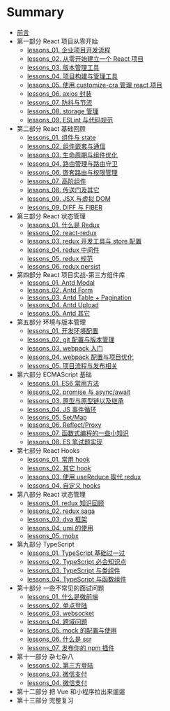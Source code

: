 # Summary

- [前言](README.md)
- 第一部分 React 项目从零开始
  - [lessons_01. 企业项目开发流程](unit_01/project_procedures.md)
  - [lessons_02. 从零开始建立一个 React 项目](unit_01/create_react.md)
  - [lessons_03. 版本管理工具](unit_01/git.md)
  - [lessons_04. 项目构建与管理工具](unit_01/webpack.md)
  - [lessons_05. 使用 customize-cra 管理 react 项目](unit_01/customize-cra.md)
  - [lessons_06. axios 封装](unit_01/axios_package.md)
  - [lessons_07. 防抖与节流](unit_01/utils_package.md)
  - [lessons_08. storage 管理](unit_01/storage_package.md)
  - [lessons_09. ESLint 与代码规范](unit_01/eslint.md)
- 第二部分 React 基础回顾
  - [lessons_01. 组件与 state](unit_02/component_state.md)
  - [lessons_02. 组件嵌套与通信](unit_02/communication.md)
  - [lessons_03. 生命周期与组件优化](unit_02/life_cycle.md)
  - [lessons_04. 路由管理与路由守卫](unit_02/route_manage.md)
  - [lessons_06. 嵌套路由与权限管理](unit_02/route_auth.md)
  - [lessons_07. 高阶组件](unit_02/hoc.md)
  - [lessons_08. 传送门及其它](unit_02/portals.md)
  - [lessons_09. JSX 与虚拟 DOM](unit_01/dom_jsx.md)
  - [lessons_09. DIFF 与 FIBER](unit_01/diff_fiber.md)
- 第三部分 React 状态管理
  - [lessons_01. 什么是 Redux](unit_03/lessons_01.md)
  - [lessons_02. react-redux](unit_03/lessons_02.md)
  - [lessons_03. redux 开发工具与 store 配置](unit_03/lessons_03.md)
  - [lessons_04. redux 中间件](unit_03/lessons_04.md)
  - [lessons_05. redux 规范](unit_03/lessons_05.md)
  - [lessons_06. redux persist](unit_03/lessons_06.md)
- 第四部分 React 项目实战-第三方组件库
  - [lessons_01. Antd Modal](unit_04/lessons_01.md)
  - [lessons_02. Antd Form](unit_04/lessons_02.md)
  - [lessons_03. Antd Table + Pagination](unit_04/lessons_03.md)
  - [lessons_04. Antd Upload](unit_04/lessons_04.md)
  - [lessons_05. Antd 其它](unit_04/lessons_05.md)
- 第五部分 环境与版本管理
  - [lessons_01. 开发环境配置](unit_05/lessons_01.md)
  - [lessons_02. git 配置与版本管理](unit_05/lessons_02.md)
  - [lessons_03. webpack 入门](unit_05/lessons_03.md)
  - [lessons_04. webpack 配置与项目优化](unit_05/lessons_04.md)
  - [lessons_05. 项目流程与发布相关](unit_05/lessons_05.md)
- 第六部分 ECMAScript 基础
  - [lessons_01. ES6 常用方法](unit_06/lessons_01.md)
  - [lessons_02. promise 与 async/await](unit_06/lessons_03.md)
  - [lessons_03. 原型与原型链以及继承](unit_06/lessons_07.md)
  - [lessons_04. JS 事件循环](unit_06/lessons_09.md)
  - [lessons_05. Set/Map](unit_06/lessons_04.md)
  - [lessons_06. Reflect/Proxy](unit_06/lessons_05.md)
  - [lessons_07. 函数式编程的一些小知识](unit_06/lessons_02.md)
  - [lessons_08. ES 笔试题实现](unit_06/lessons_06.md)
- 第七部分 React Hooks
  - [lessons_01. 常用 hook](unit_07/lessons_01.md)
  - [lessons_02. 其它 hook](unit_07/lessons_02.md)
  - [lessons_03. 使用 useReduce 取代 redux](unit_07/lessons_04.md)
  - [lessons_04. 自定义 hooks](unit_07/lessons_03.md)
- 第八部分 React 状态管理
  - [lessons_01. redux 知识回顾](unit_08/lessons_05.md)
  - [lessons_02. redux saga](unit_08/lessons_01.md)
  - [lessons_03. dva 框架](unit_08/lessons_02.md)
  - [lessons_04. umi 的使用](unit_08/lessons_03.md)
  - [lessons_05. mobx](unit_08/lessons_04.md)
- 第九部分 TypeScript
  - [lessons_01. TypeScript 基础过一过](unit_09/lessons_01.md)
  - [lessons_02. TypeScript 必会知识点](unit_09/lessons_02.md)
  - [lessons_03. TypeScript 与类组件](unit_09/lessons_03.md)
  - [lessons_04. TypeScript 与函数组件](unit_09/lessons_04.md)
- 第十部分 一些不常见的面试问题
  - [lessons_01. 什么是微前端](unit_10/micro_frontend.md)
  - [lessons_02. 单点登陆](unit_10/single_sign_on.md)
  - [lessons_03. websocket](unit_10/websocket.md)
  - [lessons_04. 跨域问题](unit_10/cross_domain.md)
  - [lessons_05. mock 的配置与使用](unit_10/use_mock.md)
  - [lessons_06. 什么是 ssr](unit_10/server_side_render.md)
  - [lessons_07. 发布你的 npm 插件](unit_10/npm_publish.md)
- 第十一部分 杂七杂八
  - [lessons_02. 第三方登陆](unit_10/lessons_02.md)
  - [lessons_03. 微信支付](unit_10/lessons_03.md)
  - [lessons_04. 微信支付](unit_10/lessons_03.md)
- 第十二部分 把 Vue 和小程序拉出来遛遛
- 第十三部分 完整复习

